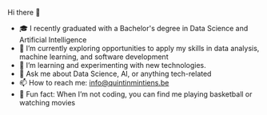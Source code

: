 Hi there 👋

- 🎓 I recently graduated with a Bachelor's degree in Data Science and Artificial Intelligence
- 💼 I’m currently exploring opportunities to apply my skills in data analysis, machine learning, and software development
- 🌱 I’m learning and experimenting with new technologies.
- 💬 Ask me about Data Science, AI, or anything tech-related
- 📫 How to reach me: [info@quintinmintiens.be](mailto:info@quintinmintiens.be)
- 🏀 Fun fact: When I’m not coding, you can find me playing basketball or watching movies

<!--
**quintinmintiens/QuintinMintiens** is a ✨ _special_ ✨ repository because its `README.md` (this file) appears on your GitHub profile.
-->
